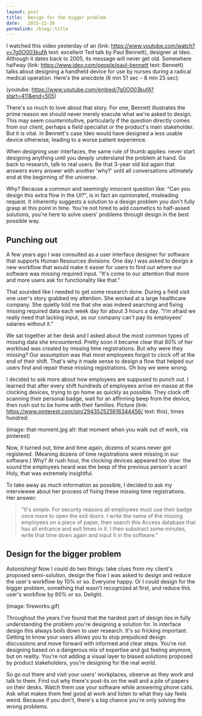 ```yaml
---
layout: post
title:  Design for the bigger problem
date:   2015-12-30
permalink: /blog/:title
---
```


I watched this video yesterday of an (link: https://www.youtube.com/watch?v=7g0O003kufA text: excellent Ted talk by Paul Bennett), designer at Ideo. Although it dates back to 2005, its message will never get old. Somewhere halfway (link: https://www.ideo.com/people/paul-bennett text: Bennett) talks about designing a handheld device for use by nurses during a radical medical operation. Here's the anecdote (6 min 51 sec – 8 min 25 sec):

(youtube: https://www.youtube.com/embed/7g0O003kufA?start=411&end=505)

There's so much to love about that story. For one, Bennett illustrates the prime reason we should never merely execute what we're asked to design. This may seem counterintuitive, particularly if the question directly comes from our client, perhaps a field specialist or the product's main stakeholder. But it is vital. In Bennett's case Ideo would have designed a less usable device otherwise, leading to a worse patient experience.

When designing user interfaces, the same rule of thumb applies: never start designing anything until you deeply understand the problem at hand. Go back to research, talk to real users. Be that 3-year old kid again that answers every answer with another 'why?' until all conversations ultimately end at the beginning of the universe.

Why? Because a common and seemingly innocent question like: "Can you design this extra flow in the UI?", is in fact an opinionated, misleading request. It inherently suggests a solution to a design problem you don't fully grasp at this point in time. You're not hired to add cosmetics to half-assed solutions, you're here to solve users' problems through design in the best possible way.

## Punching out

A few years ago I was consulted as a user interface designer for software that supports Human Resources divisions. One day I was asked to design a new workflow that would make it easier for users to find out where our software was missing required input. "It's come to our attention that more and more users ask for functionality like that."

That sounded like I needed to get some research done. During a field visit one user's story grabbed my attention. She worked at a large healthcare company. She quietly told me that she was indeed searching and fixing missing required data each week day for about 3 hours a day. "I'm afraid we really need that lacking input, as our company can't pay its employees' salaries without it."

We sat together at her desk and I asked about the most common types of missing data she encountered. Pretty soon it became clear that 80% of her workload was created by missing time registrations. But why were they missing? Our assumption was that most employees forgot to clock off at the end of their shift. That's why it made sense to design a flow that helped our users find and repair these missing registrations. Oh boy we were wrong.

I decided to ask more about how employees are supposed to punch out. I learned that after every shift hundreds of employees arrive en masse at the clocking devices, trying to go home as quickly as possible. They clock off scanning their personal badge, wait for an affirming beep from the device, then rush out to be home with their families. Picture (link: https://www.pinterest.com/pin/294352525616344456/ text: this), times hundred:

(image: that-moment.jpg alt: that moment when you walk out of work, via pinterest)

Now, it turned out, time and time again, dozens of scans never got registered. (Meaning dozens of time registrations were missing in our software.) Why? At rush hour, the clocking devices appeared too slow: the sound the employees heard was the beep of the previous person's scan! Holy, that was extremely insightful.

To take away as much information as possible, I decided to ask my interviewee about her process of fixing these missing time registrations. Her answer:

> "It's simple. For security reasons all employees must use their badge once more to open the exit doors. I write the name of the missing employees on a piece of paper, then search this Access database that has all entrance and exit times in it. I then substract some minutes, write that time down again and input it in the software."

## Design for the bigger problem

Astonishing! Now I could do two things: take clues from my client's proposed semi-solution, design the flow I was asked to design and reduce the user's workflow by 10% or so. Everyone happy. Or I could design for the bigger problem, something that wasn't recognized at first, and reduce this user's workflow by 80% or so. Delight.

(image: fireworks.gif)

Throughout the years I've found that the hardest part of design lies in fully understanding the problem you're designing a solution for. In interface design this always boils down to user research. It's so fricking important. Getting to know your users allows you to stop prejudiced design discussions and move forward with informed and clear steps. You're not designing based on a dangerous mix of expertise and gut feeling anymore, but on reality. You're not adding a visual layer to biased solutions proposed by product stakeholders, you're designing for the real world.

So go out there and visit your users' workplaces, observe as they work and talk to them. Find out why there's post-its on the wall and a pile of papers on their desks. Watch them use your software while answering phone calls. Ask what makes them feel good at work and listen to what they say feels weird. Because if you don't, there's a big chance you're only solving the wrong problems.
